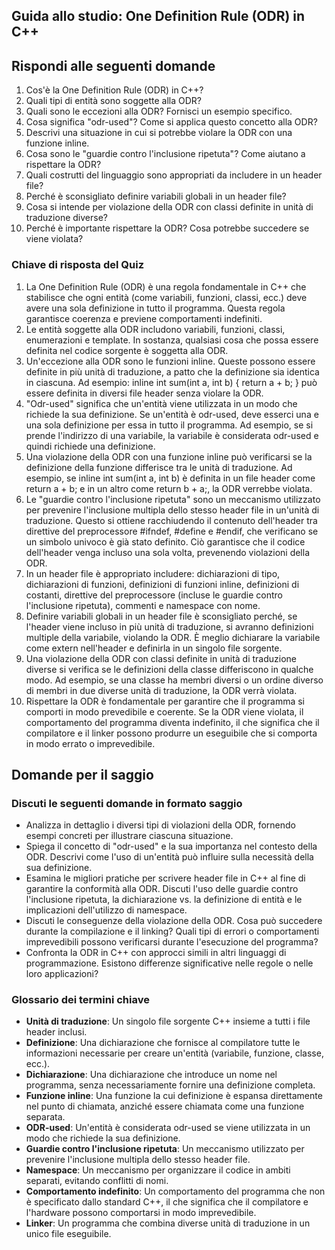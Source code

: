 ## Guida allo studio: One Definition Rule (ODR) in C++

## Rispondi alle seguenti domande

1) Cos'è la One Definition Rule (ODR) in C++?
2) Quali tipi di entità sono soggette alla ODR?
3) Quali sono le eccezioni alla ODR? Fornisci un esempio specifico.
4) Cosa significa "odr-used"? Come si applica questo concetto alla ODR?
5) Descrivi una situazione in cui si potrebbe violare la ODR con una funzione inline.
6) Cosa sono le "guardie contro l'inclusione ripetuta"? Come aiutano a rispettare la ODR?
7) Quali costrutti del linguaggio sono appropriati da includere in un header file?
8) Perché è sconsigliato definire variabili globali in un header file?
9) Cosa si intende per violazione della ODR con classi definite in unità di traduzione diverse?
10) Perché è importante rispettare la ODR? Cosa potrebbe succedere se viene violata?

### Chiave di risposta del Quiz

1)  La One Definition Rule (ODR) è una regola fondamentale in C++ che stabilisce che ogni entità (come variabili, funzioni, classi, ecc.) deve avere una sola definizione in tutto il programma. Questa regola garantisce coerenza e previene comportamenti indefiniti.
2)  Le entità soggette alla ODR includono variabili, funzioni, classi, enumerazioni e template. In sostanza, qualsiasi cosa che possa essere definita nel codice sorgente è soggetta alla ODR.
3)  Un'eccezione alla ODR sono le funzioni inline. Queste possono essere definite in più unità di traduzione, a patto che la definizione sia identica in ciascuna. Ad esempio: inline int sum(int a, int b) { return a + b; } può essere definita in diversi file header senza violare la ODR.
4)  "Odr-used" significa che un'entità viene utilizzata in un modo che richiede la sua definizione. Se un'entità è odr-used, deve esserci una e una sola definizione per essa in tutto il programma. Ad esempio, se si prende l'indirizzo di una variabile, la variabile è considerata odr-used e quindi richiede una definizione.
5)  Una violazione della ODR con una funzione inline può verificarsi se la definizione della funzione differisce tra le unità di traduzione. Ad esempio, se inline int sum(int a, int b) è definita in un file header come return a + b; e in un altro come return b + a;, la ODR verrebbe violata.
6)  Le "guardie contro l'inclusione ripetuta" sono un meccanismo utilizzato per prevenire l'inclusione multipla dello stesso header file in un'unità di traduzione. Questo si ottiene racchiudendo il contenuto dell'header tra direttive del preprocessore #ifndef, #define e #endif, che verificano se un simbolo univoco è già stato definito. Ciò garantisce che il codice dell'header venga incluso una sola volta, prevenendo violazioni della ODR.
7)  In un header file è appropriato includere: dichiarazioni di tipo, dichiarazioni di funzioni, definizioni di funzioni inline, definizioni di costanti, direttive del preprocessore (incluse le guardie contro l'inclusione ripetuta), commenti e namespace con nome.
8)  Definire variabili globali in un header file è sconsigliato perché, se l'header viene incluso in più unità di traduzione, si avranno definizioni multiple della variabile, violando la ODR. È meglio dichiarare la variabile come extern nell'header e definirla in un singolo file sorgente.
9)  Una violazione della ODR con classi definite in unità di traduzione diverse si verifica se le definizioni della classe differiscono in qualche modo. Ad esempio, se una classe ha membri diversi o un ordine diverso di membri in due diverse unità di traduzione, la ODR verrà violata.
10) Rispettare la ODR è fondamentale per garantire che il programma si comporti in modo prevedibile e coerente. Se la ODR viene violata, il comportamento del programma diventa indefinito, il che significa che il compilatore e il linker possono produrre un eseguibile che si comporta in modo errato o imprevedibile.

## Domande per il saggio

### Discuti le seguenti domande in formato saggio

- Analizza in dettaglio i diversi tipi di violazioni della ODR, fornendo esempi concreti per illustrare ciascuna situazione.
- Spiega il concetto di "odr-used" e la sua importanza nel contesto della ODR. Descrivi come l'uso di un'entità può influire sulla necessità della sua definizione.
- Esamina le migliori pratiche per scrivere header file in C++ al fine di garantire la conformità alla ODR. Discuti l'uso delle guardie contro l'inclusione ripetuta, la dichiarazione vs. la definizione di entità e le implicazioni dell'utilizzo di namespace.
- Discuti le conseguenze della violazione della ODR. Cosa può succedere durante la compilazione e il linking? Quali tipi di errori o comportamenti imprevedibili possono verificarsi durante l'esecuzione del programma?
- Confronta la ODR in C++ con approcci simili in altri linguaggi di programmazione. Esistono differenze significative nelle regole o nelle loro applicazioni?

### Glossario dei termini chiave

- **Unità di traduzione**: Un singolo file sorgente C++ insieme a tutti i file header inclusi.
- **Definizione**: Una dichiarazione che fornisce al compilatore tutte le informazioni necessarie per creare un'entità (variabile, funzione, classe, ecc.).
- **Dichiarazione**: Una dichiarazione che introduce un nome nel programma, senza necessariamente fornire una definizione completa.
- **Funzione inline**: Una funzione la cui definizione è espansa direttamente nel punto di chiamata, anziché essere chiamata come una funzione separata.
- **ODR-used**: Un'entità è considerata odr-used se viene utilizzata in un modo che richiede la sua definizione.
- **Guardie contro l'inclusione ripetuta**: Un meccanismo utilizzato per prevenire l'inclusione multipla dello stesso header file.
- **Namespace**: Un meccanismo per organizzare il codice in ambiti separati, evitando conflitti di nomi.
- **Comportamento indefinito**: Un comportamento del programma che non è specificato dallo standard C++, il che significa che il compilatore e l'hardware possono comportarsi in modo imprevedibile.
- **Linker**: Un programma che combina diverse unità di traduzione in un unico file eseguibile.
